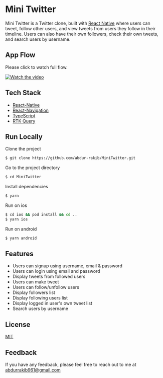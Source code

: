 # Mini Twitter

Mini Twitter is a Twitter clone, built with [React Native](https://reactnative.dev/) where users can tweet, follow other users, and view tweets from users they follow in their timeline. Users can also have their own followers, check their own tweets, and search users by username.

## App Flow
Please click to watch full flow.

[![Watch the video](https://i.postimg.cc/59R1WMgt/Simulator-Screen-Shot-i-Phone-14-Plus-2023-04-13-at-17-57-48.png)](https://drive.google.com/file/d/1eyEbo_rHZqL8k31Ac6TFia_76fnnv8kO/view?usp=sharing)


## Tech Stack

- [React-Native](https://github.com/facebook/react-native)
- [React-Navigation](https://reactnavigation.org/)
- [TypeScript](https://www.typescriptlang.org/)
- [RTK Query](https://redux-toolkit.js.org/rtk-query/overview)

## Run Locally

Clone the project

```bash
$ git clone https://github.com/abdur-rakib/MiniTwitter.git
```

Go to the project directory

```bash
$ cd MiniTwitter
```

Install dependencies

```bash
$ yarn
```

Run on ios

```bash
$ cd ios && pod install && cd ..
$ yarn ios
```

Run on android

```bash
$ yarn android
```

## Features

- Users can signup using username, email & password
- Users can login using email and password
- Display tweets from followed users 
- Users can make tweet
- Users can follow/unfollow users 
- Display followers list 
- Display following users list 
- Display logged in user's own tweet list 
- Search users by username 

## License

[MIT](https://github.com/abdur-rakib/react-native-gallery-app/blob/main/License)

## Feedback

If you have any feedback, please feel free to reach out to me at abdurrakib961@gmail.com
